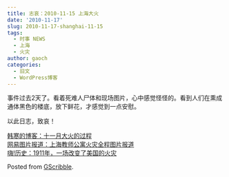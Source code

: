 ```yaml
---
title: 志哀：2010-11-15 上海大火
date: '2010-11-17'
slug: 2010-11-17-shanghai-11-15
tags:
  - 时事 NEWS
  - 上海
  - 火灾
author: gaoch
categories:
  - 旧文
  - WordPress博客
---
```



事件过去2天了。看着死难人尸体和现场图片，心中感觉怪怪的。看到人们在熏成通体黑色的楼底，放下鲜花，才感觉到一点安慰。

以此日志，致哀！

[韩寒的博客：十一月大火的过程](http://blog.sina.com.cn/s/blog_4701280b0100mri0.html)  
[网易图片报道：上海教师公寓火灾全程图片报道](http://news.163.com/photoview/00AN0001/11854.html)  
[嗨!历史：1911年，一场改变了美国的火灾](http://hihistory.net/post/7574/)

Posted from [GScribble](http://sourceforge.net/projects/gscribble/).
